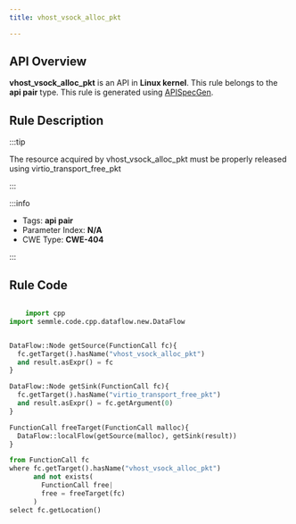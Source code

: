 ```yaml
---
title: vhost_vsock_alloc_pkt

---
```



## API Overview
**vhost_vsock_alloc_pkt** is an API in **Linux kernel**. This rule belongs to the **api pair** type. This rule is generated using [APISpecGen](../../tools/APISpecGen).
## Rule Description

:::tip

The resource acquired by vhost_vsock_alloc_pkt must be properly released using virtio_transport_free_pkt

:::

:::info

- Tags: **api pair**
- Parameter Index: **N/A**
- CWE Type: **CWE-404**

:::

## Rule Code
```python

    import cpp
import semmle.code.cpp.dataflow.new.DataFlow


DataFlow::Node getSource(FunctionCall fc){
  fc.getTarget().hasName("vhost_vsock_alloc_pkt")
  and result.asExpr() = fc
}

DataFlow::Node getSink(FunctionCall fc){
  fc.getTarget().hasName("virtio_transport_free_pkt")
  and result.asExpr() = fc.getArgument(0)
}

FunctionCall freeTarget(FunctionCall malloc){
  DataFlow::localFlow(getSource(malloc), getSink(result))
}

from FunctionCall fc
where fc.getTarget().hasName("vhost_vsock_alloc_pkt")
      and not exists(
        FunctionCall free| 
        free = freeTarget(fc)
      )
select fc.getLocation()

    
```
